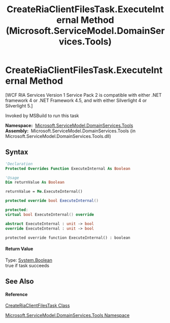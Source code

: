 ﻿---
title: CreateRiaClientFilesTask.ExecuteInternal Method  (Microsoft.ServiceModel.DomainServices.Tools)
TOCTitle: ExecuteInternal Method
ms:assetid: M:Microsoft.ServiceModel.DomainServices.Tools.CreateRiaClientFilesTask.ExecuteInternal
ms:mtpsurl: https://msdn.microsoft.com/en-us/library/microsoft.servicemodel.domainservices.tools.createriaclientfilestask.executeinternal(v=VS.91)
ms:contentKeyID: 32336328
ms.date: 01/27/2012
mtps_version: v=VS.91
f1_keywords:
- Microsoft.ServiceModel.DomainServices.Tools.CreateRiaClientFilesTask.ExecuteInternal
dev_langs:
- CSharp
- JScript
- VB
- FSharp
- c++
api_location:
- microsoft.servicemodel.domainservices.tools.dll
api_name:
- Microsoft.ServiceModel.DomainServices.Tools.CreateRiaClientFilesTask.ExecuteInternal
api_type:
- Managed
topic_type:
- apiref
- kbSyntax
product_family_name: VS
ROBOTS: INDEX,FOLLOW
---

# CreateRiaClientFilesTask.ExecuteInternal Method

\[WCF RIA Services Version 1 Service Pack 2 is compatible with either .NET framework 4 or .NET Framework 4.5, and with either Silverlight 4 or Silverlight 5.\]

Invoked by MSBuild to run this task

**Namespace:**  [Microsoft.ServiceModel.DomainServices.Tools](gg153739\(v=vs.91\).md)  
**Assembly:**  Microsoft.ServiceModel.DomainServices.Tools (in Microsoft.ServiceModel.DomainServices.Tools.dll)

## Syntax

``` vb
'Declaration
Protected Overrides Function ExecuteInternal As Boolean
```

``` vb
'Usage
Dim returnValue As Boolean

returnValue = Me.ExecuteInternal()
```

``` csharp
protected override bool ExecuteInternal()
```

``` c++
protected:
virtual bool ExecuteInternal() override
```

``` fsharp
abstract ExecuteInternal : unit -> bool 
override ExecuteInternal : unit -> bool 
```

``` jscript
protected override function ExecuteInternal() : boolean
```

#### Return Value

Type: [System.Boolean](https://msdn.microsoft.com/en-us/library/a28wyd50)  
true if task succeeds  

## See Also

#### Reference

[CreateRiaClientFilesTask Class](gg153718\(v=vs.91\).md)

[Microsoft.ServiceModel.DomainServices.Tools Namespace](gg153739\(v=vs.91\).md)

